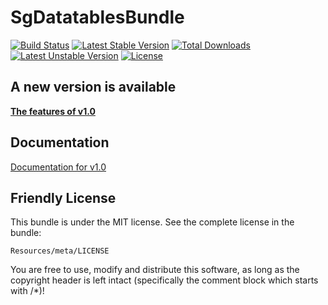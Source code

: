 # SgDatatablesBundle

[![Build Status](https://travis-ci.org/debricked/DatatablesBundle.svg?branch=master)](https://travis-ci.org/debricked/DatatablesBundle)
[![Latest Stable Version](https://poser.pugx.org/debricked/datatablesbundle/v/stable)](https://packagist.org/packages/debricked/datatablesbundle)
[![Total Downloads](https://poser.pugx.org/debricked/datatablesbundle/downloads)](https://packagist.org/packages/debricked/datatablesbundle)
[![Latest Unstable Version](https://poser.pugx.org/debricked/datatablesbundle/v/unstable)](https://packagist.org/packages/debricked/datatablesbundle)
[![License](https://poser.pugx.org/debricked/datatablesbundle/license)](https://packagist.org/packages/debricked/datatablesbundle)

## A new version is available

**[The features of v1.0](https://github.com/debricked/DatatablesBundle/blob/master/FEATURES.md)**

## Documentation

[Documentation for v1.0](https://github.com/debricked/DatatablesBundle/blob/master/Resources/doc/index.md)

## Friendly License

This bundle is under the MIT license. See the complete license in the bundle:

    Resources/meta/LICENSE

You are free to use, modify and distribute this software, as long as the copyright header is left intact (specifically the comment block which starts with /*)!
